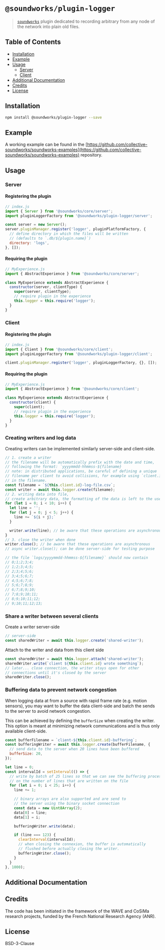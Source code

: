 # `@soundworks/plugin-logger`

> [`soundworks`](https://github.com/collective-soundworks/soundworks) plugin dedicated to recording arbitrary from any node of the network into plain old files.

## Table of Contents

<!-- toc -->

- [Installation](#installation)
- [Example](#example)
- [Usage](#usage)
  * [Server](#server)
  * [Client](#client)
- [Additional Documentation](#additional-documentation)
- [Credits](#credits)
- [License](#license)

<!-- tocstop -->

## Installation

```sh
npm install @soundworks/plugin-logger --save
```

## Example

A working example can be found in the [https://github.com/collective-soundworks/soundworks-examples](https://github.com/collective-soundworks/soundworks-examples) repository.

## Usage

### Server

#### Registering the plugin

```js
// index.js
import { Server } from '@soundworks/core/server';
import pluginLoggerFactory from '@soundworks/plugin-logger/server';

const server = new Server();
server.pluginManager.register('logger', pluginPlatformFactory, {
  // define directory in which the files will be written
  // (defaults to `.db/${plugin.name}`)
  directory: 'logs',
}, []);
```

#### Requiring the plugin

```js
// MyExperience.js
import { AbstractExperience } from '@soundworks/core/server';

class MyExperience extends AbstractExperience {
  constructor(server, clientType) {
    super(server, clientType);
    // require plugin in the experience
    this.logger = this.require('logger');
  }
}
```

### Client

#### Registering the plugin

```js
// index.js
import { Client } from '@soundworks/core/client';
import pluginLoggerFactory from '@soundworks/plugin-logger/client';

client.pluginManager.register('logger', pluginLoggerFactory, {}, []);
```

#### Requiring the plugin

```js
// MyExperience.js
import { AbstractExperience } from '@soundworks/core/client';

class MyExperience extends AbstractExperience {
  constructor(client) {
    super(client);
    // require plugin in the experience
    this.logger = this.require('logger');
  }
}
```

### Creating writers and log data

Creating writers can be implemented similarly server-side and client-side.

```js
// 1. create a writer
// the filename will be automatically prefix with the date and time,
// following the format: `yyyymmdd-hhmmss-${filename}
// note: in distributed applications, be careful of defining a unique
// filename per client to avoid collisions, for example using `client.id`
// in the filename.
const filename = `${this.client.id}-log-file.csv`;
const writer = await this.logger.create(filename);
// 2. writing data into file,
// create arbitrary data, the formatting of the data is left to the user
for (let i = 0; i < 10; i++) {
  let line = '';
  for (let j = 0; j < 5; j++) {
    line += `${i + j};`
  }

  writer.write(line); // be aware that these operations are asynchronous
}
// 3. close the writer when done
writer.close(); // be aware that these operations are asynchronous
// async writer.close(); can be done server-side for testing purpose

// the file `logs/yyyymmdd-hhmmss-${filename}` should now contain
// 0;1;2;3;4;
// 1;2;3;4;5;
// 2;3;4;5;6;
// 3;4;5;6;7;
// 4;5;6;7;8;
// 5;6;7;8;9;
// 6;7;8;9;10;
// 7;8;9;10;11;
// 8;9;10;11;12;
// 9;10;11;12;13;
```

### Share a writer between several clients

Create a writer server-side

```js
// server-side
const sharedWriter = await this.logger.create('shared-writer');
```

Attach to the writer and data from this client side

```js
const sharedWriter = await this.logger.attach('shared-writer');
sharedWriter.write(`client ${this.client.id} wrote something`);
// later... close connection, the writer stays open for other
// connections until it's closed by the server
sharedWriter.close();
```

### Buffering data to prevent network congestion

When logging data at from a source with rapid frame rate (e.g. motion sensors), you may want to buffer the data client-side and batch the sends to the server to avoid network congestion.

This can be achieved by defining the `bufferSize` when creating the writer. This option is meant at minimizing network communications and is thus only available client-side.

```js
const bufferFilename = `client-${this.client.id}-buffering`;
const bufferingWriter = await this.logger.create(bufferFilename, {
  // send data to the server when 20 lines have been buffered
  bufferSize: 20,
});

let line = 0;
const intervalId = setInterval(() => {
  // write by batch of 25 lines so that we can see the buffering process
  // on the number of lines that are written on the file
  for (let i = 0; i < 25; i++) {
    line += 1;

    // binary arrays are also supported and are send to
    // the server using the binary socket connection
    const data = new Uint8Array(2);
    data[0] = line;
    data[1] = i;

    bufferingWriter.write(data);

    if (line === 123) {
      clearInterval(intervalId);
      // when closing the connexion, the buffer is automatically
      // flushed before actually closing the writer.
      bufferingWriter.close();
    }
  }
}, 1000);
```

## Additional Documentation

## Credits

The code has been initiated in the framework of the WAVE and CoSiMa research projects, funded by the French National Research Agency (ANR).

## License

BSD-3-Clause
